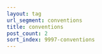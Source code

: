 ```yaml
---
layout: tag
url_segment: conventions
title: conventions
post_count: 2
sort_index: 9997-conventions
---
```

